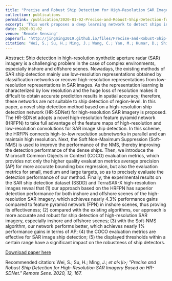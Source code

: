 ```yaml
---
title: "Precise and Robust Ship Detection for High-Resolution SAR Imagery Based on HR-SDNet"
collection: publications
permalink: /publication/2020-01-02-Precise-and-Robust-Ship-Detection-for-High-Resolution-SAR-Imagery-Based-on-HR-SDNet
excerpt: 'This work proposes a deep learning network to detect ships in the high-reolsution SAR images. The method is testified by the presented Microsoft Common Objects in Context evaluation metrics on both SAR ship detection dataset (SSDD) and TerraSAR-X high-resolution images.'
date: 2020-01-02
venue: 'Remote Sensing'
paperurl: 'http://jingming2019.github.io/files/Precise-and-Robust-Ship-Detection-for-High-Resolution-SAR-Imagery-Based-on-HR-SDNet.pdf'
citation: 'Wei, S.; Su, H.; Ming, J.; Wang, C.; Yan, M.; Kumar, D.; Shi, J.; Zhang, &quot;X. Precise and Robust Ship Detection for High-Resolution SAR Imagery Based on HR-SDNet.&quot; <i>Remote Sens.</i> 2020, 12, 167.'
---
```

Abstract: Ship detection in high-resolution synthetic aperture radar (SAR) imagery is a challenging problem in the case of complex environments, especially inshore and offshore scenes. Nowadays, the existing methods of SAR ship detection mainly use low-resolution representations obtained by classification networks or recover high-resolution representations from low-resolution representations in SAR images. As the representation learning is characterized by low resolution and the huge loss of resolution makes it diffcult to obtain accurate prediction results in spatial accuracy; therefore, these networks are not suitable to ship detection of region-level. In this paper, a novel ship detection method based on a high-resolution ship detection network (HR-SDNet) for high-resolution SAR imagery is proposed. The HR-SDNet adopts a novel high-resolution feature pyramid network (HRFPN) to take full advantage of the feature maps of high-resolution and low-resolution convolutions for SAR image ship detection. In this scheme, the HRFPN connects high-to-low resolution subnetworks in parallel and can maintain high resolution. Next, the Soft Non-Maximum Suppression (Soft-NMS) is used to improve the performance of the NMS, thereby improving the detection performance of the dense ships. Then, we introduce the Microsoft Common Objects in Context (COCO) evaluation metrics, which provides not only the higher quality evaluation metrics average precision (AP) for more accurate bounding box regression, but also the evaluation metrics for small, medium and large targets, so as to precisely evaluate the detection performance of our method. Finally, the experimental results on the SAR ship detection dataset (SSDD) and TerraSAR-X high-resolution images reveal that (1) our approach based on the HRFPN has superior detection performance for both inshore and offshore scenes of the high-resolution SAR imagery, which achieves nearly 4.3% performance gains compared to feature pyramid network (FPN) in inshore scenes, thus proving its effectiveness; (2) compared with the existing algorithms, our approach is more accurate and robust for ship detection of high-resolution SAR imagery, especially inshore and offshore scenes; (3) with the Soft-NMS algorithm, our network performs better, which achieves nearly 1% performance gains in terms of AP; (4) the COCO evaluation metrics are effective for SAR image ship detection; (5) the displayed thresholds within a certain range have a significant impact on the robustness of ship detectors.

[Download paper here](http://jingming2019.github.io/files/Precise-and-Robust-Ship-Detection-for-High-Resolution-SAR-Imagery-Based-on-HR-SDNet.pdf)

Recommended citation: Wei, S.; Su, H.; Ming, J.; <i>et al<\i>; &quot;Precise and Robust Ship Detection for High-Resolution SAR Imagery Based on HR-SDNet.&quot; <i>Remote Sens.</i> 2020, 12, 167.